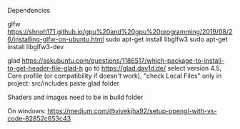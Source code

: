 Dependencies

glfw
https://shnoh171.github.io/gpu%20and%20gpu%20programming/2019/08/26/installing-glfw-on-ubuntu.html
sudo apt-get install libglfw3
sudo apt-get install libglfw3-dev

glad
https://askubuntu.com/questions/1186517/which-package-to-install-to-get-header-file-glad-h
go to https://glad.dav1d.de/
select version 4.5, Core profile (or compatibility if doesn't work), "check Local Files" only
in project:
src/includes paste glad folder

Shaders and images need to be in build folder

On windows: 
https://medium.com/@vivekjha92/setup-opengl-with-vs-code-82852c653c43
